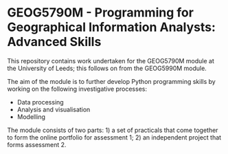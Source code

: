 # GEOG5790M - Programming for Geographical Information Analysts: Advanced Skills

This repository contains work undertaken for the GEOG5790M module at the
University of Leeds; this follows on from the GEOG5990M module.

The aim of the module is to further develop Python programming skills by working
on the following investigative processes:

* Data processing
* Analysis and visualisation
* Modelling

The module consists of two parts: 1) a set of practicals that come together to
form the online portfolio for assessment 1; 2) an independent project that forms
assessment 2.
